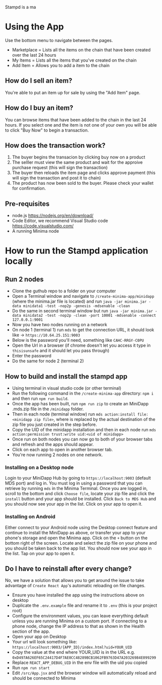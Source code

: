 Stampd is a ma

# Using the App

Use the bottom menu to navigate between the pages.
- Marketplace = Lists all the items on the chain that have been created over the last 24 hours
- My Items = Lists all the items that you've created on the chain
- Add Item = Allows you to add a item to the chain
## How do I sell an item?
You're able to put an item up for sale by using the "Add Item" page.

## How do I buy an item?
You can browse items that have been added to the chain in the last 24 hours. If you select one and the item is not one of your own you will be able to click "Buy Now" to begin a transaction.

## How does the transaction work?
1. The buyer begins the transacion by clicking buy now on a product
2. The selller must view the same product and wait for the approive purchase request (this will sign the transaction)
3. The buyer then reloads the item page and clicks approve payment (this will sign the transaction and post it to chain)
4. The product has now been sold to the buyer. Please check your wallet for confirmation.

## Pre-requisites
- node.js https://nodejs.org/en/download/
- Code Editor, we recommend Visual Studio code https://code.visualstudio.com/
- A running Minima node
# How to run the Stampd application locally
## Run 2 nodes
- Clone the guthub repo to a folder on your computer
- Open a Terminal window and navigate to `/create-minima-app/minidapp` (where the minima.jar file is located) and run `java -jar minima.jar -data minidata1 -test -nop2p -genesis -mdsenable -clean`
- Do the same in second terminal window but run `java -jar minima.jar -data minidata2 -test -nop2p -clean -port 10001 -mdsenable -connect 127.0.0.1:9001`
- Now you have two nodes running on a network
- On node 1 (terminal 1) run `mds` to get the connection URL, it should look like -> `https://10.64.25.151:9003`
- Below is the password you'll need, something like `CAHC-RRGY-C0PU`
- Open the Url in a browser (if chrome doesn't let you access it type in `thisisunsafe` and it should let you pass through)
- Enter the password
- Do the same for node 2 (terminal 2)

## How to build and install the stampd app
- Using terminal in visual studio code (or other terminal)
- Run the following command in the `/create-minima-app` directory: `npm i` and then run `npm run build`.
- Once the app has been built, run `npm run zip` to create an MiniDapp .mds.zip file in the `/minidapp` folder.
- Then in each node (terminal window) run `mds action:install file:<minidapp zip file>`, where <minidapp zip file> is replaced by the actual destination of the zip file you just created in the step before.
- Copy the UID of the minidapp installation and then in each node run `mds action:permission trust:write uid:<uid of minidapp>`
- Once run on both nodes you can now go to both of your browser tabs and refresh and the apps should appear.
- Click on each app to open in another browser tab.
- You're now running 2 nodes on one network.

### Installing on a Desktop node

Login to your MiniDapp Hub by going to `https://localhost:9003` (default MDS port) and log in. You must log in using a password that you can retrieve by running `mds` in the Minima Terminal. Once you are logged in, scroll to the bottom and click `Choose file`, locate your zip file and click the `install` button and your app should be installed. Click `Back to MDS Hub` and you should now see your app in the list. Click on your app to open it.

### Installing on Android

Either connect to your Android node using the Desktop connect feature and continue to install the MiniDapp as above, or transfer your app to your phone's storage and open the Minima app. Click on the `+` button on the bottom right of the screen. Locate and select the zip file on your phone and you should be taken back to the app list. You should now see your app in the list. Tap on your app to open it.

## Do I have to reinstall after every change?

No, we have a solution that allows you to get around the issue to take advantage of `Create React App`'s automatic reloading on file changes.

- Ensure you have installed the app using the instructions above on desktop
- Duplicate the `.env.example` file and rename it to `.env` (this is your project root)
- Configure the environment values, you can leave everything default unless you are running Minima on a custom port. If connecting to a phone node, change the IP address to that as shown in the Health section of the app.
- Open your app on Desktop
- Your url will look something like: `https://localhost:9003/{APP_ID}/index.html?uid=YOUR_UID`
- Copy the value at the end where YOUR_UID is in the URL e.g. `0xD497A626EF65C24417D4F7AE0CC48289BCB1062FB9763D47A20326984E099299`
- Replace `REACT_APP_DEBUG_UID` in the env file with the uid you copied
- Run `npm run start`
- Edit `/src/App.jsx` and the browser window will automatically reload and should be connected to Minima



